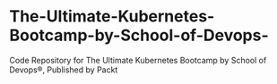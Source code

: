 # The-Ultimate-Kubernetes-Bootcamp-by-School-of-Devops-
Code Repository for The Ultimate Kubernetes Bootcamp by School of Devops®, Published by Packt
